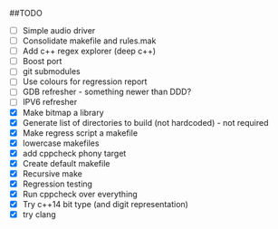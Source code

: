##TODO
- [ ] Simple audio driver
- [ ] Consolidate makefile and rules.mak
- [ ] Add c++ regex explorer (deep c++)
- [ ] Boost port
- [ ] git submodules
- [ ] Use colours for regression report
- [ ] GDB refresher - something newer than DDD?
- [ ] IPV6 refresher
- [x] Make bitmap a library
- [x] Generate list of directories to build (not hardcoded) - not required
- [x] Make regress script a makefile
- [x] lowercase makefiles 
- [x] add cppcheck phony target
- [x] Create default makefile
- [x] Recursive make
- [x] Regression testing
- [x] Run cppcheck over everything
- [x] Try c++14 bit type (and digit representation)
- [x] try clang
